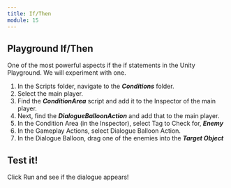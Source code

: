 ```yaml
---
title: If/Then
module: 15
---
```


## Playground If/Then  

One of the most powerful aspects if the if statements in the Unity Playground. We will experiment with one.

1. In the Scripts folder, navigate to the ***Conditions*** folder.
2. Select the main player.
3. Find the ***ConditionArea*** script and add it to the Inspector of the main player.
4. Next, find the ***DialogueBalloonAction*** and add that to the main player.
5. In the Condition Area (in the Inspector), select Tag to Check for, ***Enemy***
6. In the Gameplay Actions, select Dialogue Balloon Action.
7. In the Dialogue Balloon, drag one of the enemies into the ***Target Object***

## Test it!

Click Run and see if the dialogue appears!